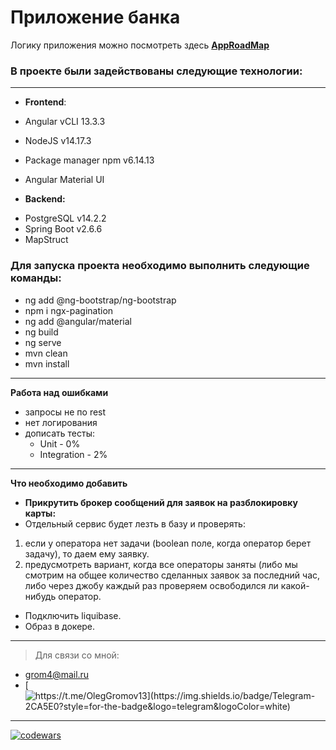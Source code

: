 # Приложение банка #

Логику приложения можно посмотреть здесь **[AppRoadMap](https://github.com/OlegGromov91/Bank/blob/main/bankApp/README.md)**

### **В проекте были задействованы следующие технологии:** ###
___
-  **Frontend**:
  - Angular vCLI 13.3.3
  - NodeJS v14.17.3
  - Package manager npm v6.14.13
  - Angular Material UI

-  **Backend:**
  + PostgreSQL v14.2.2
  + Spring Boot v2.6.6
  + MapStruct

### **Для запуска проекта необходимо выполнить следующие команды:** ###

- ng add @ng-bootstrap/ng-bootstrap
- npm i ngx-pagination
- ng add @angular/material
- ng build
- ng serve
- mvn clean 
- mvn install

---
  **Работа над ошибками**
  
* запросы не по rest
* нет логирования
* дописать тесты:
   - Unit - 0%
   - Integration - 2%

---
**Что необходимо добавить**

-  **Прикрутить брокер сообщений для заявок на разблокировку карты:**
  - Отдельный сервис будет лезть в базу и проверять:
   1) если у оператора нет задачи (boolean поле, когда оператор берет задачу), то даем ему заявку.
   2) предусмотреть вариант, когда все операторы заняты (либо мы смотрим на общее количество сделанных заявок за последний час,
   либо через джобу каждый раз проверяем освободился ли какой-нибудь оператор.
  - Подключить liquibase.
  - Образ в докере.
---

> Для связи со мной:

-  grom4@mail.ru
-  [![https://t.me/OlegGromov13](https://img.shields.io/badge/Telegram-2CA5E0?style=for-the-badge&logo=telegram&logoColor=white) ](https://t.me/OlegGromov13) 
---


[![codewars](https://www.codewars.com/users/grom4/badges/micro)](https://www.codewars.com/users/grom4)


